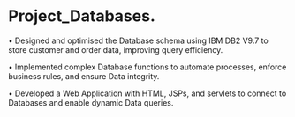 # Project_Databases.

• Designed and optimised the Database schema using IBM DB2 V9.7 to store customer and order data, improving query efficiency.

• Implemented complex Database functions to automate processes, enforce business rules, and ensure Data integrity. 

• Developed a Web Application with HTML, JSPs, and servlets to connect to Databases and enable dynamic Data queries.
